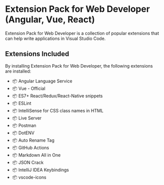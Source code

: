 # Extension Pack for Web Developer (Angular, Vue, React)

Extension Pack for Web Developer is a collection of popular extensions that can help write applications in Visual Studio Code.

## Extensions Included
By installing Extension Pack for Web Developer, the following extensions are installed:

+ 📦 Angular Language Service
+ 📦 Vue - Official
+ 📦 ES7+ React/Redux/React-Native snippets
+ 📦 ESLint
+ 📦 IntelliSense for CSS class names in HTML
+ 📦 Live Server
+ 📦 Postman
+ 📦 DotENV
+ 📦 Auto Rename Tag
+ 📦 GitHub Actions
+ 📦 Markdown All in One
+ 📦 JSON Crack
+ 📦 IntelliJ IDEA Keybindings
+ 📦 vscode-icons

